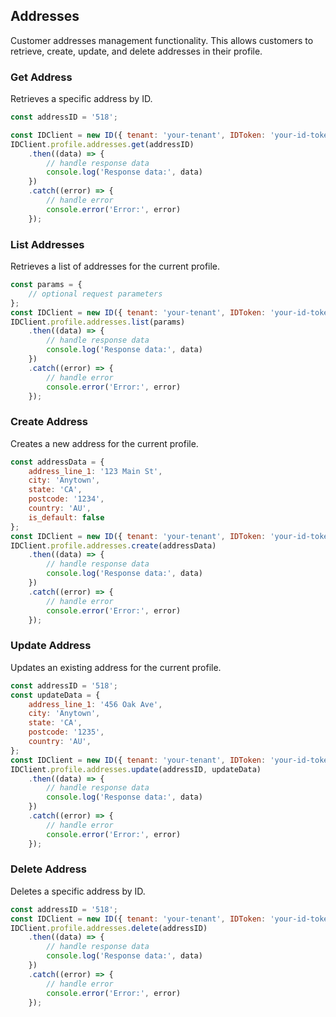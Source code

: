 ## Addresses

Customer addresses management functionality.
This allows customers to retrieve, create, update, and delete addresses in their profile.

### Get Address
Retrieves a specific address by ID.

```javascript
const addressID = '518';

const IDClient = new ID({ tenant: 'your-tenant', IDToken: 'your-id-token', config: {} })
IDClient.profile.addresses.get(addressID)
    .then((data) => {
        // handle response data
        console.log('Response data:', data)
    })
    .catch((error) => {
        // handle error
        console.error('Error:', error)
    });
```

### List Addresses

Retrieves a list of addresses for the current profile.
```javascript
const params = {
    // optional request parameters
};
const IDClient = new ID({ tenant: 'your-tenant', IDToken: 'your-id-token', config: {} })
IDClient.profile.addresses.list(params)
    .then((data) => {
        // handle response data
        console.log('Response data:', data)
    })
    .catch((error) => {
        // handle error
        console.error('Error:', error)
    });
```

### Create Address

Creates a new address for the current profile.
```javascript
const addressData = {
    address_line_1: '123 Main St',
    city: 'Anytown',
    state: 'CA',
    postcode: '1234',
    country: 'AU',
    is_default: false
};
const IDClient = new ID({ tenant: 'your-tenant', IDToken: 'your-id-token', config: {} })
IDClient.profile.addresses.create(addressData)
    .then((data) => {
        // handle response data
        console.log('Response data:', data)
    })
    .catch((error) => {
        // handle error
        console.error('Error:', error)
    });
```

### Update Address

Updates an existing address for the current profile.
```javascript
const addressID = '518';
const updateData = {
    address_line_1: '456 Oak Ave',
    city: 'Anytown',
    state: 'CA',
    postcode: '1235',
    country: 'AU',
};
const IDClient = new ID({ tenant: 'your-tenant', IDToken: 'your-id-token', config: {} })
IDClient.profile.addresses.update(addressID, updateData)
    .then((data) => {
        // handle response data
        console.log('Response data:', data)
    })
    .catch((error) => {
        // handle error
        console.error('Error:', error)
    });
```

### Delete Address

Deletes a specific address by ID.
```javascript
const addressID = '518';
const IDClient = new ID({ tenant: 'your-tenant', IDToken: 'your-id-token', config: {} })
IDClient.profile.addresses.delete(addressID)
    .then((data) => {
        // handle response data
        console.log('Response data:', data)
    })
    .catch((error) => {
        // handle error
        console.error('Error:', error)
    });
```